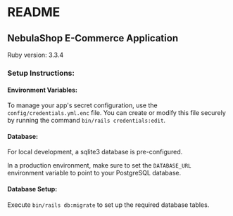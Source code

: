 # README

## NebulaShop E-Commerce Application

Ruby version: 3.3.4

### Setup Instructions:

#### Environment Variables:

To manage your app's secret configuration, use the `config/credentials.yml.enc` file. You can create or modify this file securely by running the command `bin/rails credentials:edit`.

#### Database:

For local development, a sqlite3 database is pre-configured.

In a production environment, make sure to set the `DATABASE_URL` environment variable to point to your PostgreSQL database.

#### Database Setup:

Execute `bin/rails db:migrate` to set up the required database tables.